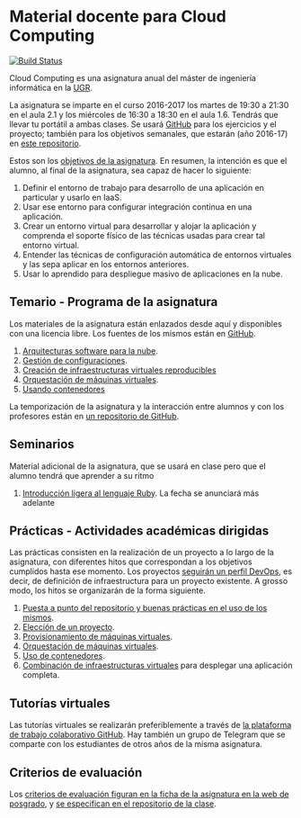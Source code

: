 Material docente para Cloud Computing
==

[![Build Status](https://travis-ci.org/JJ/CC.svg?branch=master)](https://travis-ci.org/JJ/CC)

Cloud Computing es una asignatura anual del máster de ingeniería informática en la [UGR](http://www.ugr.es).

La asignatura se imparte en el curso 2016-2017 los martes de 19:30 a
21:30 en el aula 2.1 y los miércoles de 16:30 a 18:30 en el
aula 1.6. Tendrás que llevar tu portátil a ambas clases. Se usará [GitHub](http://github.com) para los ejercicios y
el proyecto; también para los objetivos semanales, que estarán (año
2016-17) en [este repositorio](https://github.com/JJ/CC-17-18/).

Estos son los [objetivos de la asignatura](documentos/objetivos.md). En resumen, la intención es que el alumno, al final de la asignatura, sea capaz de hacer lo siguiente:

1. Definir el entorno de trabajo para desarrollo de una aplicación en particular y usarlo en IaaS.
2. Usar ese entorno para configurar integración continua en una aplicación.
3. Crear un entorno virtual para desarrollar y alojar la aplicación y comprenda el soporte físico de las técnicas usadas para crear tal entorno virtual.
4. Entender las técnicas de configuración automática de entornos virtuales y las sepa aplicar en los entornos anteriores.
5. Usar lo aprendido para despliegue masivo de aplicaciones en la nube.

Temario - Programa de la asignatura
------------------------------------------------------

Los materiales de la asignatura están enlazados desde aquí y
disponibles con una licencia libre. Los fuentes de los mismos están en
[GitHub](http://github.com/JJ/CC).

1. [Arquitecturas software para la nube](documentos/temas/Arquitecturas_para_la_nube.md).
6. [Gestión de configuraciones](documentos/temas/Provisionamiento.md).
3. [Creación de infraestructuras virtuales reproducibles](Automatizando_cloud.md)
6. [Orquestación de máquinas virtuales](documentos/temas/Orquestacion.md).
3. [Usando contenedores](documentos/temas/Contenedores.md)

La temporización de la asignatura y la interacción entre alumnos y con los profesores están en [un repositorio de GitHub](http://github.com/JJ/CC-17-18).

Seminarios
---------------

Material adicional de la asignatura, que se usará en clase pero que el
alumno tendrá que aprender a su ritmo

1. [Introducción ligera al lenguaje Ruby](documentos/seminarios/ruby.md). La
   fecha se anunciará más adelante


Prácticas - Actividades académicas dirigidas
-------------

Las prácticas consisten en la realización de un proyecto a lo largo de
la asignatura, con diferentes hitos que correspondan a los objetivos
cumplidos hasta ese momento. Los proyectos
[seguirán un perfil DevOps](documentos/proyecto/README.md), es decir,
de definición de infraestructura para un proyecto existente. A grosso
modo, los hitos se organizarán de la forma siguiente. 

1. [Puesta a punto del repositorio y buenas prácticas en el uso de los mismos](documentos/proyecto/0.Repositorio.md).
2. [Elección de un proyecto](documentos/proyecto/1.Infraestructura.md).
3. [Provisionamiento de máquinas virtuales](documentos/proyecto/2.Provisionamiento.md).
4. [Orquestación de máquinas virtuales](documentos/proyecto/3.Orquestacion.md).
4. [Uso de contenedores](documentos/proyecto/4.Docker.md).
4. [Combinación de infraestructuras virtuales](documentos/proyecto/5.Despliegue.md) para
   desplegar una aplicación completa. 

Tutorías virtuales
----

Las tutorías virtuales se realizarán preferiblemente a través de
[la plataforma de trabajo colaborativo GitHub](https://github.com/JJ/CC-17-18/issues?state=open). Hay
también un grupo de Telegram que se comparte con los estudiantes de
otros años de la misma asignatura.

Criterios de evaluación
---

Los
[criterios de evaluación figuran en la ficha de la asignatura en la web de posgrado](http://masteres.ugr.es/ing-informatica/pages/info_academica/guias/201718/1semestre/cloudcomputingfundamentoseinfraestructuras/!),
y
[se especifican en el repositorio de la clase](https://github.com/JJ/CC-17-18/blob/master/Metodolog%C3%ADa_y_criterios_de_evaluaci%C3%B3n.md). 


